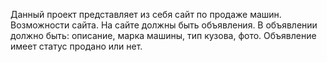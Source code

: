 Данный проект представляет из себя сайт по продаже машин.
Возможности сайта.
На сайте должны быть объявления. В объявлении должно быть: описание, марка машины, тип кузова, фото.
Объявление имеет статус продано или нет.